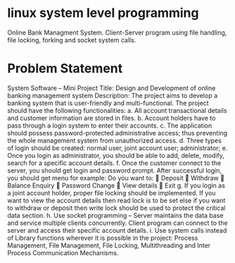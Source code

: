 # linux system level programming
Online Bank Managment System. 
Client-Server program using file handling, file locking, forking and socket system calls.

# Problem Statement
System Software – Mini Project
Title: Design and Development of online banking management system
Description: The project aims to develop a banking system that is user-friendly and multi-functional. The project should have the following functionalities:
a. All account transactional details and customer information are stored in files.
b. Account holders have to pass through a login system to enter their accounts.
c. The application should possess password-protected administrative access; thus preventing the whole management system from unauthorized access.
d. Three types of login should be created: normal user, joint account user; administrator;
e. Once you login as administrator, you should be able to add, delete, modify, search for a specific account details.
f. Once the customer connect to the server, you should get login and password prompt.
After successful login, you should get menu for example:
Do you want to:
 Deposit
 Withdraw
 Balance Enquiry
 Password Change
 View details
 Exit
g. If you login as a joint account holder, proper file locking should be implemented. If you want to view the account details then read lock is to be set else if you want to withdraw
or deposit then write lock should be used to protect the critical data section.
h. Use socket programming – Server maintains the data base and service multiple clients
concurrently. Client program can connect to the server and access their specific account
details.
i. Use system calls instead of Library functions wherever it is possible in the project:
Process Management, File Management, File Locking, Multithreading and Inter Process
Communication Mechanisms.
